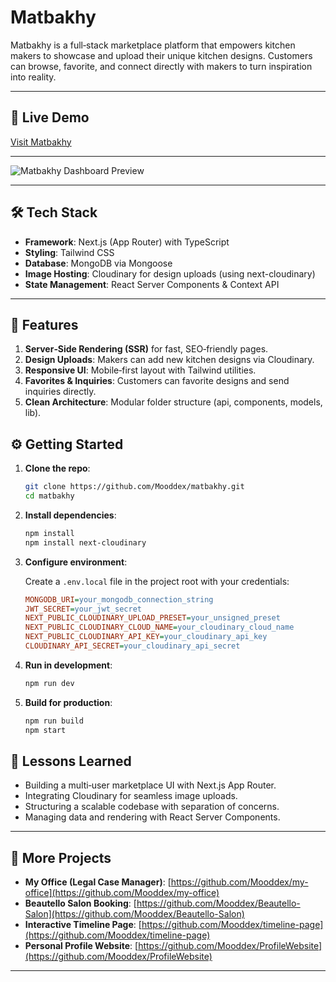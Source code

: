 # Matbakhy

Matbakhy is a full‑stack marketplace platform that empowers kitchen makers to showcase and upload their unique kitchen designs. Customers can browse, favorite, and connect directly with makers to turn inspiration into reality.

---

## 🔗 Live Demo

[Visit Matbakhy](https://matbakhy.netlify.app)

---

![Matbakhy Dashboard Preview](https://res.cloudinary.com/deq0w5tnr/image/upload/v1753351753/2025-07-16-000244-create-next-app-screenclip_epkkci.jpg)

---

## 🛠️ Tech Stack

* **Framework**: Next.js (App Router) with TypeScript
* **Styling**: Tailwind CSS
* **Database**: MongoDB via Mongoose
* **Image Hosting**: Cloudinary for design uploads (using next-cloudinary)
* **State Management**: React Server Components & Context API

---

## 🚀 Features

1. **Server‑Side Rendering (SSR)** for fast, SEO‑friendly pages.
2. **Design Uploads**: Makers can add new kitchen designs via Cloudinary.
3. **Responsive UI**: Mobile‑first layout with Tailwind utilities.
4. **Favorites & Inquiries**: Customers can favorite designs and send inquiries directly.
5. **Clean Architecture**: Modular folder structure (api, components, models, lib).


## ⚙️ Getting Started

1. **Clone the repo**:

   ```bash
   git clone https://github.com/Mooddex/matbakhy.git
   cd matbakhy
   ```

2. **Install dependencies**:

   ```bash
   npm install
   npm install next-cloudinary
   ```

3. **Configure environment**:

   Create a `.env.local` file in the project root with your credentials:

   ```ini
   MONGODB_URI=your_mongodb_connection_string
   JWT_SECRET=your_jwt_secret
   NEXT_PUBLIC_CLOUDINARY_UPLOAD_PRESET=your_unsigned_preset
   NEXT_PUBLIC_CLOUDINARY_CLOUD_NAME=your_cloudinary_cloud_name
   NEXT_PUBLIC_CLOUDINARY_API_KEY=your_cloudinary_api_key
   CLOUDINARY_API_SECRET=your_cloudinary_api_secret
   ```

4. **Run in development**:

   ```bash
   npm run dev
   ```

5. **Build for production**:

   ```bash
   npm run build
   npm start


## 📖 Lessons Learned

* Building a multi‑user marketplace UI with Next.js App Router.
* Integrating Cloudinary for seamless image uploads.
* Structuring a scalable codebase with separation of concerns.
* Managing data and rendering with React Server Components.

---

## 🔗 More Projects

* **My Office (Legal Case Manager)**: [https://github.com/Mooddex/my-office](https://github.com/Mooddex/my-office)
* **Beautello Salon Booking**: [https://github.com/Mooddex/Beautello-Salon](https://github.com/Mooddex/Beautello-Salon)
* **Interactive Timeline Page**: [https://github.com/Mooddex/timeline-page](https://github.com/Mooddex/timeline-page)
* **Personal Profile Website**: [https://github.com/Mooddex/ProfileWebsite](https://github.com/Mooddex/ProfileWebsite)

---

